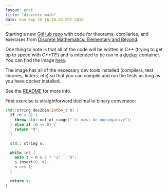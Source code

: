 ```yaml
---
layout: post
title: "discrete math"
date: Sun Sep 16 16:19:33 PDT 2018
---
```


Starting a new [GitHub repo](https://github.com/cadizm/discrete-math) with code for theorems, corollaries, and exercises
from [Discrete Mathematics: Elementary and Beyond](https://amzn.to/2xwedvB).

One thing to note is that all of the code will be written in C++ (trying to get up to speed with C++11!!) and is intended
to be run in a [docker](https://www.docker.com/) container. You can find the image [here](https://hub.docker.com/r/cadizm/dev-env/).


The image has all of the necessary dev tools installed (compilers, test libraries, linters, etc) so that you can compile
and run the tests as long as you have docker installed.

See the [README](https://github.com/cadizm/discrete-math/blob/master/README.md) for more info.

First exercise is straightforward decimal to binary conversion:


```C++
std::string dec2bin(int64_t n) {
  if (n < 0) {
    throw std::out_of_range("`n' must be nonnegative");
  } else if (n == 0) {
    return "0";
  }

  std:: string s;

  while (n) {
    auto t = n & 1 ? "1" : "0";
    s.insert(0, t);
    n >>= 1;
  }

  return s;
}
```
